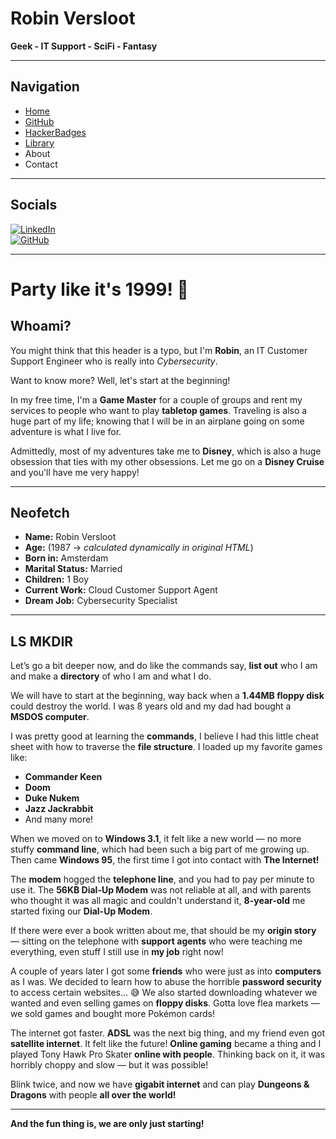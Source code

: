 # Robin Versloot

**Geek - IT Support - SciFi - Fantasy**

---

## Navigation

- [Home](index.html)
- [GitHub](https://github.com/RobinV87)
- [HackerBadges](badgespage.html)
- [Library](not_found.html)
- About
- Contact

---

## Socials

[![LinkedIn](pictures/LinkedIn-Logo.wine.svg)](#)  
[![GitHub](https://www.logo.wine/a/logo/GitHub/GitHub-Wordmark-White-Dark-Background-Logo.wine.svg)](#)

---

# Party like it's 1999! 🥳

## Whoami?

You might think that this header is a typo, but I'm **Robin**, an IT Customer Support Engineer who is really into _Cybersecurity_.

Want to know more? Well, let's start at the beginning!

In my free time, I'm a **Game Master** for a couple of groups and rent my services to people who want to play **tabletop games**. Traveling is also a huge part of my life; knowing that I will be in an airplane going on some adventure is what I live for.

Admittedly, most of my adventures take me to **Disney**, which is also a huge obsession that ties with my other obsessions. Let me go on a **Disney Cruise** and you'll have me very happy!

---

## Neofetch

- **Name:** Robin Versloot  
- **Age:** (1987 → _calculated dynamically in original HTML_)  
- **Born in:** Amsterdam  
- **Marital Status:** Married  
- **Children:** 1 Boy  
- **Current Work:** Cloud Customer Support Agent  
- **Dream Job:** Cybersecurity Specialist  

---

## LS MKDIR

Let’s go a bit deeper now, and do like the commands say, **list out** who I am and make a **directory** of who I am and what I do.

We will have to start at the beginning, way back when a **1.44MB floppy disk** could destroy the world. I was 8 years old and my dad had bought a **MSDOS computer**.

I was pretty good at learning the **commands**, I believe I had this little cheat sheet with how to traverse the **file structure**. I loaded up my favorite games like:

- **Commander Keen**
- **Doom**
- **Duke Nukem**
- **Jazz Jackrabbit**
- And many more!

When we moved on to **Windows 3.1**, it felt like a new world — no more stuffy **command line**, which had been such a big part of me growing up. Then came **Windows 95**, the first time I got into contact with **The Internet!**

The **modem** hogged the **telephone line**, and you had to pay per minute to use it. The **56KB Dial-Up Modem** was not reliable at all, and with parents who thought it was all magic and couldn't understand it, **8-year-old** me started fixing our **Dial-Up Modem**.

If there were ever a book written about me, that should be my **origin story** — sitting on the telephone with **support agents** who were teaching me everything, even stuff I still use in **my job** right now!

A couple of years later I got some **friends** who were just as into **computers** as I was. We decided to learn how to abuse the horrible **password security** to access certain websites... 😅 We also started downloading whatever we wanted and even selling games on **floppy disks**. Gotta love flea markets — we sold games and bought more Pokémon cards!

The internet got faster. **ADSL** was the next big thing, and my friend even got **satellite internet**. It felt like the future! **Online gaming** became a thing and I played Tony Hawk Pro Skater **online with people**. Thinking back on it, it was horribly choppy and slow — but it was possible!

Blink twice, and now we have **gigabit internet** and can play **Dungeons & Dragons** with people **all over the world!**

---

**And the fun thing is, we are only just starting!**

